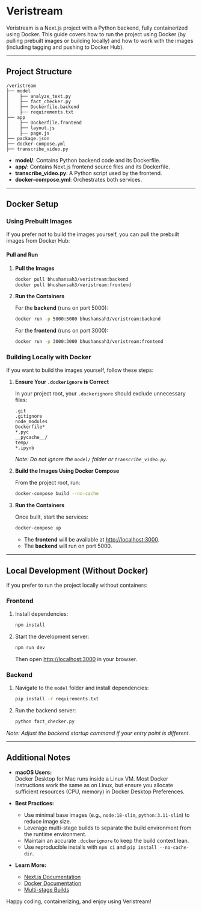 # Veristream

Veristream is a Next.js project with a Python backend, fully containerized using Docker. This guide covers how to run the project using Docker (by pulling prebuilt images or building locally) and how to work with the images (including tagging and pushing to Docker Hub).

---

## Project Structure

```
/veristream
├── model
│    ├── analyze_text.py
│    ├── fact_checker.py
│    ├── Dockerfile.backend
│    ├── requirements.txt
├── app
│    ├── Dockerfile.frontend
│    ├── layout.js
│    ├── page.js
├── package.json
├── docker-compose.yml
├── transcribe_video.py
```

- **model/**: Contains Python backend code and its Dockerfile.
- **app/**: Contains Next.js frontend source files and its Dockerfile.
- **transcribe_video.py**: A Python script used by the frontend.
- **docker-compose.yml**: Orchestrates both services.

---

## Docker Setup

### Using Prebuilt Images

If you prefer not to build the images yourself, you can pull the prebuilt images from Docker Hub:

#### Pull and Run

1. **Pull the Images**

   ```bash
   docker pull bhushansah3/veristream:backend
   docker pull bhushansah3/veristream:frontend
   ```

2. **Run the Containers**

   For the **backend** (runs on port 5000):

   ```bash
   docker run -p 5000:5000 bhushansah3/veristream:backend
   ```

   For the **frontend** (runs on port 3000):

   ```bash
   docker run -p 3000:3000 bhushansah3/veristream:frontend
   ```

### Building Locally with Docker

If you want to build the images yourself, follow these steps:

1. **Ensure Your `.dockerignore` is Correct**

   In your project root, your `.dockerignore` should exclude unnecessary files:
   ```
   .git
   .gitignore
   node_modules
   Dockerfile*
   *.pyc
   __pycache__/
   temp/
   *.ipynb
   ```
   *Note: Do not ignore the `model/` folder or `transcribe_video.py`.*

2. **Build the Images Using Docker Compose**

   From the project root, run:

   ```bash
   docker-compose build --no-cache
   ```

3. **Run the Containers**

   Once built, start the services:

   ```bash
   docker-compose up
   ```

   - The **frontend** will be available at [http://localhost:3000](http://localhost:3000).
   - The **backend** will run on port 5000.

---

## Local Development (Without Docker)

If you prefer to run the project locally without containers:

### Frontend

1. Install dependencies:

   ```bash
   npm install
   ```

2. Start the development server:

   ```bash
   npm run dev
   ```
   
   Then open [http://localhost:3000](http://localhost:3000) in your browser.

### Backend

1. Navigate to the `model` folder and install dependencies:

   ```bash
   pip install -r requirements.txt
   ```

2. Run the backend server:

   ```bash
   python fact_checker.py
   ```

*Note: Adjust the backend startup command if your entry point is different.*

---

## Additional Notes

- **macOS Users:**  
  Docker Desktop for Mac runs inside a Linux VM. Most Docker instructions work the same as on Linux, but ensure you allocate sufficient resources (CPU, memory) in Docker Desktop Preferences.

- **Best Practices:**  
  - Use minimal base images (e.g., `node:18-slim`, `python:3.11-slim`) to reduce image size.
  - Leverage multi-stage builds to separate the build environment from the runtime environment.
  - Maintain an accurate `.dockerignore` to keep the build context lean.
  - Use reproducible installs with `npm ci` and `pip install --no-cache-dir`.

- **Learn More:**  
  - [Next.js Documentation](https://nextjs.org/docs)
  - [Docker Documentation](https://docs.docker.com/)
  - [Multi-stage Builds](https://docs.docker.com/develop/develop-images/multistage-build/)

Happy coding, containerizing, and enjoy using Veristream!
```
